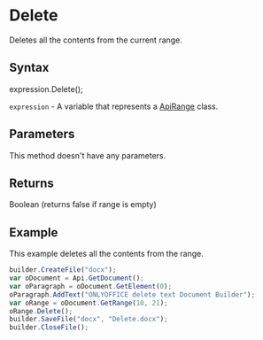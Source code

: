 # Delete

Deletes all the contents from the current range.

## Syntax

expression.Delete();

`expression` - A variable that represents a [ApiRange](../ApiRange.md) class.

## Parameters

This method doesn't have any parameters.

## Returns

Boolean (returns false if range is empty)

## Example

This example deletes all the contents from the range.

```javascript
builder.CreateFile("docx");
var oDocument = Api.GetDocument();
var oParagraph = oDocument.GetElement(0);
oParagraph.AddText("ONLYOFFICE delete text Document Builder");
var oRange = oDocument.GetRange(10, 21);
oRange.Delete();
builder.SaveFile("docx", "Delete.docx");
builder.CloseFile();
```